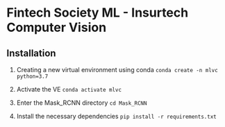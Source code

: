 # Fintech Society ML - Insurtech Computer Vision

## Installation

1. Creating a new virtual environment using conda ```conda create -n mlvc python=3.7```

2. Activate the VE ```conda activate mlvc```

3. Enter the Mask_RCNN directory ```cd Mask_RCNN```

4. Install the necessary dependencies ```pip install -r requirements.txt```

